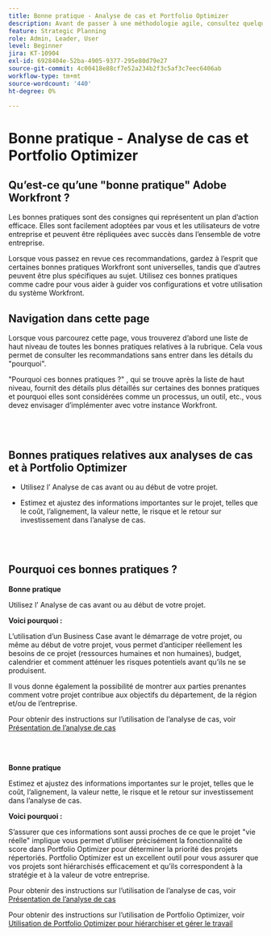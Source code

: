 ```yaml
---
title: Bonne pratique - Analyse de cas et Portfolio Optimizer
description: Avant de passer à une méthodologie agile, consultez quelques conseils et questions à poser.
feature: Strategic Planning
role: Admin, Leader, User
level: Beginner
jira: KT-10904
exl-id: 6928404e-52ba-4905-9377-295e80d79e27
source-git-commit: 4c00418e88cf7e52a234b2f3c5af3c7eec6406ab
workflow-type: tm+mt
source-wordcount: '440'
ht-degree: 0%

---
```


# Bonne pratique - Analyse de cas et Portfolio Optimizer

## Qu’est-ce qu’une &quot;bonne pratique&quot; Adobe Workfront ?

Les bonnes pratiques sont des consignes qui représentent un plan d’action efficace. Elles sont facilement adoptées par vous et les utilisateurs de votre entreprise et peuvent être répliquées avec succès dans l’ensemble de votre entreprise.

Lorsque vous passez en revue ces recommandations, gardez à l’esprit que certaines bonnes pratiques Workfront sont universelles, tandis que d’autres peuvent être plus spécifiques au sujet. Utilisez ces bonnes pratiques comme cadre pour vous aider à guider vos configurations et votre utilisation du système Workfront.

## Navigation dans cette page

Lorsque vous parcourez cette page, vous trouverez d’abord une liste de haut niveau de toutes les bonnes pratiques relatives à la rubrique. Cela vous permet de consulter les recommandations sans entrer dans les détails du &quot;pourquoi&quot;.

&quot;Pourquoi ces bonnes pratiques ?&quot; , qui se trouve après la liste de haut niveau, fournit des détails plus détaillés sur certaines des bonnes pratiques et pourquoi elles sont considérées comme un processus, un outil, etc., vous devez envisager d’implémenter avec votre instance Workfront.

</br>
</br>

## Bonnes pratiques relatives aux analyses de cas et à Portfolio Optimizer

* Utilisez l’ Analyse de cas avant ou au début de votre projet.

* Estimez et ajustez des informations importantes sur le projet, telles que le coût, l’alignement, la valeur nette, le risque et le retour sur investissement dans l’analyse de cas.

</br>
</br>

## Pourquoi ces bonnes pratiques ?

**Bonne pratique**

Utilisez l’ Analyse de cas avant ou au début de votre projet.

**Voici pourquoi :**

L’utilisation d’un Business Case avant le démarrage de votre projet, ou même au début de votre projet, vous permet d’anticiper réellement les besoins de ce projet (ressources humaines et non humaines), budget, calendrier et comment atténuer les risques potentiels avant qu’ils ne se produisent.

Il vous donne également la possibilité de montrer aux parties prenantes comment votre projet contribue aux objectifs du département, de la région et/ou de l’entreprise.

Pour obtenir des instructions sur l’utilisation de l’analyse de cas, voir [Présentation de l’analyse de cas](https://experienceleague.adobe.com/docs/workfront-learn/tutorials-workfront/manage-work/portfolios/introduction-to-the-business-case.html)

</br>
</br>

**Bonne pratique**

Estimez et ajustez des informations importantes sur le projet, telles que le coût, l’alignement, la valeur nette, le risque et le retour sur investissement dans l’analyse de cas.

**Voici pourquoi :**

S’assurer que ces informations sont aussi proches de ce que le projet &quot;vie réelle&quot; implique vous permet d’utiliser précisément la fonctionnalité de score dans Portfolio Optimizer pour déterminer la priorité des projets répertoriés. Portfolio Optimizer est un excellent outil pour vous assurer que vos projets sont hiérarchisés efficacement et qu’ils correspondent à la stratégie et à la valeur de votre entreprise.

Pour obtenir des instructions sur l’utilisation de l’analyse de cas, voir [Présentation de l’analyse de cas](https://experienceleague.adobe.com/docs/workfront-learn/tutorials-workfront/manage-work/portfolios/introduction-to-the-business-case.html)

Pour obtenir des instructions sur l’utilisation de Portfolio Optimizer, voir [Utilisation de Portfolio Optimizer pour hiérarchiser et gérer le travail](https://experienceleague.adobe.com/docs/workfront-learn/tutorials-workfront/manage-work/portfolios/prioritize-and-manage-work-with-portfolios.html)

